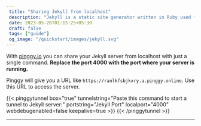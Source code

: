 ```yaml
---
 title: "Sharing Jekyll from localhost" 
 description: "Jekyll is a static site generator written in Ruby used for creating websites and blogs."
 date: 2023-05-26T01:15:25+05:30 
 draft: false 
 tags: ["guide"]
 og_image: "/quickstart/images/jekyll.svg"
---
```


With [pinggy.io](https://pinggy.io) you can share your Jekyll server from localhost with just a single command. **Replace the port 4000 with the port where your server is running.**

Pinggy will give you a URL like `https://ranlkfsbjkxry.a.pinggy.online`. Use this URL to access the server.

{{< pinggytunnel box="true" tunnelstring="Paste this command to start a tunnel to Jekyll server:" portstring="Jekyll Port" localport="4000" webdebugenabled=false keepalive=true >}}
{{< /pinggytunnel >}}

<hr>

